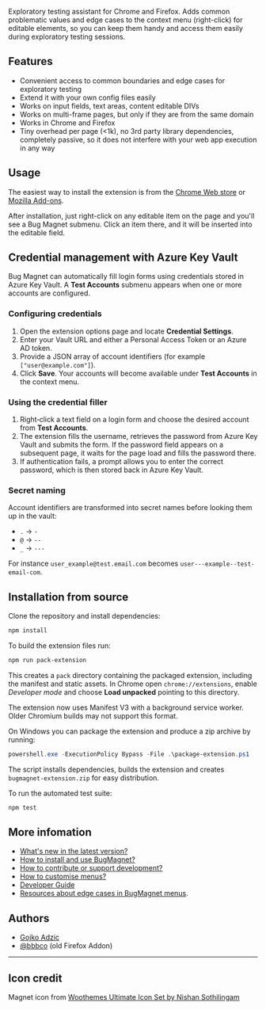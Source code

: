 
Exploratory testing assistant for Chrome and Firefox. Adds common problematic values and edge cases to the context menu (right-click) for editable elements, so you can keep them handy and access them easily during exploratory testing sessions.  

## Features

* Convenient access to common boundaries and edge cases for exploratory testing
* Extend it with your own config files easily
* Works on input fields, text areas, content editable DIVs
* Works on multi-frame pages, but only if they are from the same domain
* Works in Chrome and Firefox
* Tiny overhead per page (<1k), no 3rd party library dependencies, completely passive, so it does not interfere with your web app execution in any way

## Usage

The easiest way to install the extension is from the [Chrome Web store](https://chrome.google.com/webstore/detail/efhedldbjahpgjcneebmbolkalbhckfi) or [Mozilla Add-ons](https://addons.mozilla.org/en-US/firefox/addon/bug-magnet/).

After installation, just right-click on any editable item on the page and you'll see a Bug Magnet submenu. Click an item there, and it will be inserted into the editable field.

## Credential management with Azure Key Vault

Bug Magnet can automatically fill login forms using credentials stored in Azure Key Vault. A **Test Accounts** submenu appears when one or more accounts are configured.

### Configuring credentials

1. Open the extension options page and locate **Credential Settings**.
2. Enter your Vault URL and either a Personal Access Token or an Azure AD token.
3. Provide a JSON array of account identifiers (for example `["user@example.com"]`).
4. Click **Save**. Your accounts will become available under **Test Accounts** in the context menu.

### Using the credential filler

1. Right‑click a text field on a login form and choose the desired account from **Test Accounts**.
2. The extension fills the username, retrieves the password from Azure Key Vault and submits the form. If the password field appears on a subsequent page, it waits for the page load and fills the password there.
3. If authentication fails, a prompt allows you to enter the correct password, which is then stored back in Azure Key Vault.

### Secret naming

Account identifiers are transformed into secret names before looking them up in the vault:

* `.` → `-`
* `@` → `--`
* `_` → `---`

For instance `user_example@test.email.com` becomes `user---example--test-email-com`.

## Installation from source

Clone the repository and install dependencies:

```bash
npm install
```

To build the extension files run:

```bash
npm run pack-extension
```

This creates a `pack` directory containing the packaged extension, including the manifest and static assets. In Chrome open `chrome://extensions`, enable *Developer mode* and choose **Load unpacked** pointing to this directory.

The extension now uses Manifest V3 with a background service worker. Older Chromium builds may not support this format.

On Windows you can package the extension and produce a zip archive by running:

```powershell
powershell.exe -ExecutionPolicy Bypass -File .\package-extension.ps1
```

The script installs dependencies, builds the extension and creates `bugmagnet-extension.zip` for easy distribution.

To run the automated test suite:

```bash
npm test
```

## More infomation 

* [What's new in the latest version?](https://bugmagnet.org/v3.html)
* [How to install and use BugMagnet?](https://bugmagnet.org/using.html)
* [How to contribute or support development?](https://bugmagnet.org/contributing.html)
* [How to customise menus?](https://bugmagnet.org/customising.html)
* [Developer Guide](CONTRIBUTING.md)
* [Resources about edge cases in BugMagnet menus](https://bugmagnet.org/resources.html).

## Authors 

* [Gojko Adzic](https://gojko.net) 
* [@bbbco](http://twitter.com/bbbco) (old Firefox Addon)

----

## Icon credit

Magnet icon from [Woothemes Ultimate Icon Set by Nishan Sothilingam](http://iconfindr.com/1vSsaKB)
